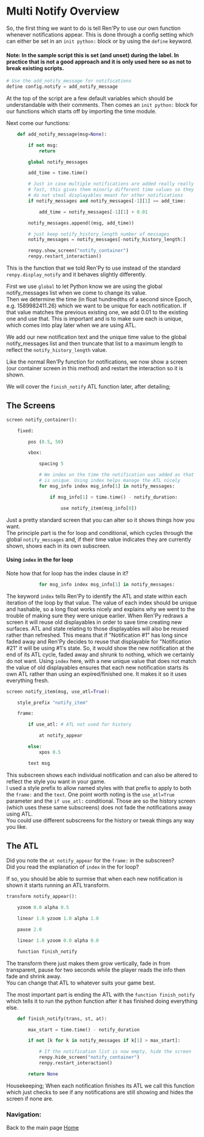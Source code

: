 # Multi Notify Overview

So, the first thing we want to do is tell Ren'Py to use our own function whenever notifications appear.
This is done through a config setting which can either be set in an `init python:` block or by using the `define` keyword.

#### Note: In the sample script this is set (and unset) during the label. In practice that is not a good approach and it is only used here so as not to break existing scripts.
```py
# Use the add_notify_message for notifications
define config.notify = add_notify_message
```
At the top of the script are a few default variables which should be understandable with their comments. Then comes an `init python:` block for our functions which starts off by importing the time module.

Next come our functions:
```py
    def add_notify_message(msg=None):

        if not msg:
            return

        global notify_messages

        add_time = time.time()

        # Just in case multiple notifications are added really really 
        # fast, this gives them minorly different time values so they
        # do not steal displayables meant for other notifications
        if notify_messages and notify_messages[-1][1] >= add_time:

            add_time = notify_messages[-1][1] + 0.01

        notify_messages.append((msg, add_time))

        # just keep notify_history_length number of messages
        notify_messages = notify_messages[-notify_history_length:]

        renpy.show_screen("notify_container")
        renpy.restart_interaction()
```
This is the function that we told Ren'Py to use instead of the standard `renpy.display_notify` and it behaves slightly differently.

First we use `global` to let Python know we are using the global notify_messages list when we come to change its value.  
Then we determine the time (in float hundredths of a second since Epoch, e.g. 1589982411.26) which we want to be unique for each notification. If that value matches the previous existing one, we add 0.01 to the existing one and use that. This is important and is to make sure each is unique, which comes into play later when we are using ATL.

We add our new notification text and the unique time value to the global notify_messages list and then truncate that list to a maximum length to reflect the `notify_history_length` value.

Like the normal Ren'Py function for notifications, we now show a screen (our container screen in this method) and restart the interaction so it is shown.

We will cover the `finish_notify` ATL function later, after detailing;

## The Screens

```py
screen notify_container():

    fixed:

        pos (0.5, 50)

        vbox:

            spacing 5

            # We index on the time the notification was added as that
            # is unique. Using index helps manage the ATL nicely
            for msg_info index msg_info[1] in notify_messages:

                if msg_info[1] > time.time() - notify_duration:

                    use notify_item(msg_info[0])
```
Just a pretty standard screen that you can alter so it shows things how you want.  
The principle part is the for loop and conditional, which cycles through the global `notify_messages` and, if their time value indicates they are currently shown, shows each in its own subscreen.

#### Using `index` in the for loop

Note how that for loop has the index clause in it?
```py
            for msg_info index msg_info[1] in notify_messages:
```
The keyword `index` tells Ren'Py to identify the ATL and state within each iteration of the loop by that value. The value of each index should be unique and hashable, so a long float works nicely and explains why we went to the trouble of making sure they were unique earlier.
When Ren'Py redraws a screen it will reuse old displayables in order to save time creating new surfaces. ATL and state relating to those displayables will also be reused rather than refreshed. This means that if "Notification #1" has long since faded away and Ren'Py decides to reuse that displayable for "Notification #21" it will be using #1's state. So, it would show the new notification at the end of its ATL cycle, faded away and shrunk to nothing, which we certainly do not want.
Using `index` here, with a new unique value that does not match the value of old displayables ensures that each new notification starts its own ATL rather than using an expired/finished one. It makes it so it uses everything fresh.

```py
screen notify_item(msg, use_atl=True):

    style_prefix "notify_item"

    frame:

        if use_atl: # ATL not used for history

            at notify_appear

        else:
            xpos 0.5

        text msg
```
This subscreen shows each individual notification and can also be altered to reflect the style you want in your game.  
I used a style prefix to allow named styles with that prefix to apply to both the `frame:` and the `text`.
One point worth noting is the `use_atl=True` parameter and the `if use_atl:` conditional. Those are so the history screen (which uses these same subscreens) does not fade the notifications away using ATL.  
You could use different subscreens for the history or tweak things any way you like.

## The ATL

Did you note the `at notify_appear` for the `frame:` in the subscreen?  
Did you read the explanation of `index` in the for loop?

If so, you should be able to surmise that when each new notification is shown it starts running an ATL transform.
```py
transform notify_appear():

    yzoom 0.0 alpha 0.5

    linear 1.0 yzoom 1.0 alpha 1.0

    pause 2.0

    linear 1.0 yzoom 0.0 alpha 0.0

    function finish_notify
```
The transform there just makes them grow vertically, fade in from transparent, pause for two seconds while the player reads the info then fade and shrink away.  
You can change that ATL to whatever suits your game best.

The most important part is ending the ATL with the `function finish_notify` which tells it to run the python function after it has finished doing everything else.
```py
    def finish_notify(trans, st, at):

        max_start = time.time() - notify_duration

        if not [k for k in notify_messages if k[1] > max_start]:

            # If the notification list is now empty, hide the screen
            renpy.hide_screen("notify_container")
            renpy.restart_interaction()

        return None
```
Housekeeping; When each notification finishes its ATL we call this function which just checks to see if any notifications are still showing and hides the screen if none are. 


### Navigation:

Back to the main page [Home](README.md)

